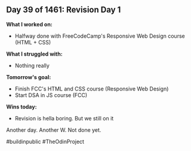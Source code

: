 ## Day 39 of 1461: Revision Day 1

**What I worked on:**
- Halfway done with FreeCodeCamp's Responsive Web Design course (HTML + CSS)

**What I struggled with:**
- Nothing really

**Tomorrow's goal:**
- Finish FCC's HTML and CSS course (Responsive Web Design)
- Start DSA in JS course (FCC)

**Wins today:**
- Revision is hella boring. But we still on it

Another day. Another W. Not done yet.

#buildinpublic #TheOdinProject
